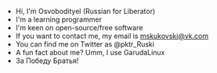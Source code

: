 <!--
**Osvobodityel/Osvobodityel** is a ✨ _special_ ✨ repository because its `README.md` (this file) appears on your GitHub profile.-->

- Hi, I'm Osvobodityel (Russian for Liberator)
- I'm a learning programmer
- I'm keen on open-source/free software
- If you want to contact me, my email is mskukovski@vk.com
- You can find me on Twitter as @pktr_Ruski
- A fun fact about me? Umm, I use GarudaLinux
- За Победу Братья!
